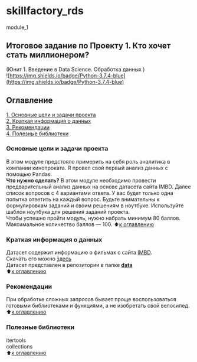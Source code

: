 # skillfactory_rds

module_1  
## Итоговое задание по Проекту 1. Кто хочет стать миллионером? 

(Юнит 1. Введение в Data Science. Обработка данных )  
![https://img.shields.io/badge/Python-3.7.4-blue](https://img.shields.io/badge/Python-3.7.4-blue)

## Оглавление

[1. Основные цели и задачи проекта](https://github.com/StanislavNevezhin/skillfactory_rds/tree/master/module_1/README.md#Основные-цели-и-задачи-проекта)  
[2.  Краткая информация о данных](https://github.com/StanislavNevezhin/skillfactory_rds/tree/master/module_1/README.md#Краткая-информация-о-данных)  
[3. Рекомендации](https://github.com/StanislavNevezhin/skillfactory_rds/tree/master/module_1/README.md#Рекомендации)  
[4. Полезные библиотеки](https://github.com/StanislavNevezhin/skillfactory_rds/tree/master/module_1/README.md#Полезные-библиотеки)

### Основные цели и задачи проекта

В этом модуле предстояло примерить на себя роль аналитика в компании кинопроката. Я провел свой первый анализ данных с помощью Pandas.  
**Что нужно сделать?**
В этом модуле необходимо провести предварительный анализ данных на основе датасета сайта IMBD. Далее список вопросов с 4 вариантами ответа. У вас будет только одна попытка ответить на каждый вопрос. Будьте внимательны к формулировкам заданий и своим решениям в ноутбуке.
Используйте шаблон ноутбука для решения заданий проекта.  
Чтобы успешно пройти модуль, нужно набрать минимум 80 баллов. Максимальное количество баллов — 100.
:arrow_up:[к оглавлению](https://github.com/StanislavNevezhin/skillfactory_rds/tree/master/module_1/README.md#Оглавление)

### Краткая информация о данных

Датасет содержит информацию о фильмах с сайта [IMBD](https://ru.wikipedia.org/wiki/Internet_Movie_Database).  
Скачать его можно [здесь](https://drive.google.com/open?id=1nokVzSNxkUPil3aYRBI_fgzx25gtSEta)  
Датасет представлен в репозитории в папке [**data**](https://github.com/StanislavNevezhin/skillfactory_rds/tree/master/module_1/data)  
:arrow_up:[к оглавлению](https://github.com/StanislavNevezhin/skillfactory_rds/tree/master/module_1/README.md#Оглавление)

### Рекомендации  

При обработке сложных запросов бывает проще воспользоваться готовыми библиотеками и функциями, а не изобретать свой велосипед.
:arrow_up:[к оглавлению](https://github.com/StanislavNevezhin/skillfactory_rds/tree/master/module_1/README.md#Оглавление)

### Полезные библиотеки  
itertools  
collections  
:arrow_up:[к оглавлению](https://github.com/StanislavNevezhin/skillfactory_rds/tree/master/module_1/README.md#Оглавление)

